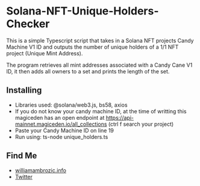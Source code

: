 # Solana-NFT-Unique-Holders-Checker
This is a simple Typescript script that takes in a Solana NFT projects Candy Machine V1 ID and outputs the number of unique holders of a 1/1 NFT project (Unique Mint Address).

The program retrieves all mint addresses associated with a Candy Cane V1 ID, it then adds all owners to a set and prints the length of the set.

## Installing

* Libraries used: @solana/web3.js, bs58, axios
* If you do not know your candy machine ID, at the time of writting this magiceden has an open endpoint at https://api-mainnet.magiceden.io/all_collections (ctrl f search your project)
* Paste your Candy Machine ID on line 19
* Run using: ts-node unique_holders.ts

## Find Me

- [williamambrozic.info](https://williamambrozic.info)
- [Twitter](https://twitter.com/WilliamAmbrozic)


